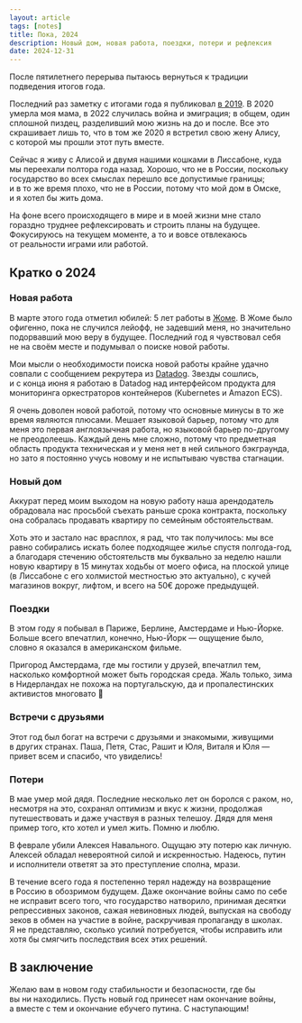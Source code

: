 ```yaml
---
layout: article
tags: [notes]
title: Пока, 2024
description: Новый дом, новая работа, поездки, потери и рефлексия
date: 2024-12-31
---
```


<p class="subtitle">После пятилетнего перерыва пытаюсь вернуться к традиции подведения итогов года.</p>

Последний раз заметку с итогами года я публиковал [в 2019](/notes/bye-2019).
В 2020 умерла моя мама, в 2022 случилась война и эмиграция; в общем, один
сплошной пиздец, разделивший мою жизнь на до и после. Все это скрашивает
лишь то, что в том же 2020 я встретил свою жену Алису, с которой мы прошли этот
путь вместе.

Сейчас я живу с Алисой и двумя нашими кошками в Лиссабоне, куда мы переехали
полтора года назад. Хорошо, что не в России, поскольку государство во всех
смыслах перешло все допустимые границы; и в то же время плохо, что не в России,
потому что мой дом в Омске, и я хотел бы жить дома.

На фоне всего происходящего в мире и в моей жизни мне стало гораздно труднее
рефлексировать и строить планы на будущее. Фокусируюсь на текущем моменте, а то
и вовсе отвлекаюсь от реальности играми или работой.

## Кратко о 2024

### Новая работа

В марте этого года отметил юбилей: 5 лет работы
в [Жоме](https://about.joom.com/en). В Жоме было офигенно, пока не случился
лейофф, не задевший меня, но значительно подорвавший мою веру в будущее.
Последний год я чувствовал себя не на своём месте и подумывал о поиске новой
работы.

Мои мысли о необходимости поиска новой работы крайне удачно совпали с сообщением
рекрутера из [Datadog](http://datadoghq.com). Звезды сошлись, и с конца июня я
работаю в Datadog над интерфейсом продукта для мониторинга оркестраторов
контейнеров (Kubernetes и Amazon ECS).

Я очень доволен новой работой, потому что основные минусы в то же время являются
плюсами. Мешает языковой барьер, потому что для меня это первая англоязычная
работа, но языковой барьер по-другому не преодолеешь. Каждый день мне сложно,
потому что предметная область продукта техническая и у меня нет в ней сильного
бэкграунда, но зато я постоянно учусь новому и не испытываю чувства стагнации.

### Новый дом

Аккурат перед моим выходом на новую работу наша арендодатель обрадовала нас
просьбой съехать раньше срока контракта, поскольку она собралась продавать
квартиру по семейным обстоятельствам.

Хоть это и застало нас врасплох, я рад, что так получилось: мы все равно
собирались искать более подходящее жилье спустя полгода-год, а благодаря
стечению обстоятельств мы буквально за неделю нашли новую квартиру в 15 минутах
ходьбы от моего офиса, на плоской улице (в Лиссабоне с его холмистой местностью
это актуально), с кучей магазинов вокруг, лифтом, и всего на 50€ дороже
предыдущей.

### Поездки

В этом году я побывал в Париже, Берлине, Амстердаме и Нью-Йорке. Больше всего
впечатлил, конечно, Нью-Йорк — ощущение было, словно я оказался в американском
фильме.

Пригород Амстердама, где мы гостили у друзей, впечатлил тем, насколько
комфортной может быть городская среда. Жаль только, зима в Нидерландах не похожа
на португальскую, да и пропалестинских активистов многовато 😬

### Встречи с друзьями

Этот год был богат на встречи с друзьями и знакомыми, живущими в других странах.
Паша, Петя, Стас, Рашит и Юля, Виталя и Юля — привет всем и спасибо, что
увиделись!

### Потери

В мае умер мой дядя. Последние несколько лет он боролся с раком, но, несмотря на
это, сохранял оптимизм и вкус к жизни, продолжая путешествовать и даже участвуя
в разных телешоу. Дядя для меня пример того, кто хотел и умел жить. Помню и
люблю.

В феврале убили Алексея Навального. Ощущаю эту потерю как личную. Алексей
обладал невероятной силой и искренностью. Надеюсь, путин и исполнители ответят
за это преступление сполна, мрази.

В течение всего года я постепенно терял надежду на возвращение в Россию в
обозримом будущем. Даже окончание войны само по себе не исправит всего того, что
государство натворило, принимая десятки репрессивных законов, сажая невиновных
людей, выпуская на свободу зеков в обмен на участие в войне, раскручивая
пропаганду в школах. Я не представляю, сколько усилий потребуется, чтобы
исправить или хотя бы смягчить последствия всех этих решений.

## В заключение

Желаю вам в новом году стабильности и безопасности, где бы вы ни находились.
Пусть новый год принесет нам окончание войны, а вместе с тем и окончание ебучего
путина. С наступающим!

